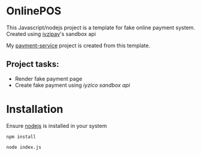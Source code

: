 OnlinePOS
=========
This Javascript/nodejs project is a template for fake online payment system. Created using [iyzipay](https://www.iyzico.com/en)'s sandbox api

My [payment-service](https://github.com/ethmore/payment-service) project is created from this template.

## Project tasks:

- Render fake payment page
- Create fake payment using *iyzico sandbox api*

# Installation
Ensure [nodejs](https://nodejs.org/en/) is installed in your system
```
npm install
```
```
node index.js
```

